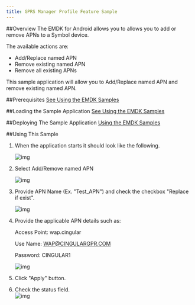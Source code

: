 ```yaml
---
title: GPRS Manager Profile Feature Sample
---
```


##Overview
The EMDK for Android allows you to allows you to add or remove APNs to a Symbol device. 

The available actions are:
  
* Add/Replace named APN  
* Remove existing named APN  
* Remove all existing APNs  

This sample application will allow you to Add/Replace named APN and remove existing named APN.

##Prerequisites
[See Using the EMDK Samples](/emdk-for-android/4-0/guide/sample/emdksamples)

##Loading the Sample Application
[See Using the EMDK Samples](/emdk-for-android/4-0/guide/sample/emdksamples)

##Deploying The Sample Application
[Using the EMDK Samples](/emdk-for-android/4-0/guide/sample/emdksamples)

##Using This Sample
1. When the application starts it should look like the following.
  
	![img](images/samples/gprs_1.png)
  
2. Select Add/Remove named APN
  
	![img](images/samples/gprs_2.png)  	

3. Provide APN Name (Ex. "Test_APN") and check the checkbox "Replace if exist".

	![img](images/samples/gprs_3.png)

4. Provide the applicable APN details such as:

	Access Point: wap.cingular

	Use Name: WAP@CINGULARGPR.COM

	Password: CINGULAR1

	![img](images/samples/gprs_4.png)
  
5. Click "Apply" button.

6. Check the status field.   
	![img](images/samples/gprs_5.png)  
	
